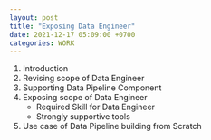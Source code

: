```yaml
---
layout: post
title: "Exposing Data Engineer"
date: 2021-12-17 05:09:00 +0700
categories: WORK
---
```

1. Introduction
2. Revising scope of Data Engineer
3. Supporting Data Pipeline Component
4. Exposing scope of Data Engineer
    - Required Skill for Data Engineer
    - Strongly supportive tools
5. Use case of Data Pipeline building from Scratch
